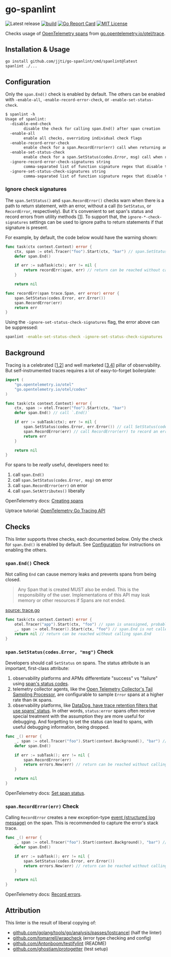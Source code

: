# go-spanlint

![Latest release](https://img.shields.io/github/v/release/jjti/go-spanlint)
[![build](https://github.com/jjti/go-spanlint/actions/workflows/build.yaml/badge.svg)](https://github.com/jjti/go-spanlint/actions/workflows/build.yaml)
[![Go Report Card](https://goreportcard.com/badge/github.com/jjti/go-spanlint)](https://goreportcard.com/report/github.com/jjti/go-spanlint)
[![MIT License](http://img.shields.io/badge/license-MIT-blue.svg?style=flat)](LICENSE)

Checks usage of [OpenTelemetry spans](https://opentelemetry.io/docs/instrumentation/go/manual/) from [go.opentelemetry.io/otel/trace](go.opentelemetry.io/otel/trace).

## Installation & Usage

```bash
go install github.com/jjti/go-spanlint/cmd/spanlint@latest
spanlint ./...
```

## Configuration

Only the `span.End()` check is enabled by default. The others can be enabled with `-enable-all`, `-enable-record-error-check`, or `-enable-set-status-check`.

```txt
$ spanlint -h
Usage of spanlint:
  -disable-end-check
        disable the check for calling span.End() after span creation
  -enable-all
        enable all checks, overriding individual check flags
  -enable-record-error-check
        enable check for a span.RecordError(err) call when returning an error
  -enable-set-status-check
        enable check for a span.SetStatus(codes.Error, msg) call when returning an error
  -ignore-record-error-check-signatures string
        comma-separated list of function signature regex that disable the span.RecordError(err) check on errors
  -ignore-set-status-check-signatures string
        comma-separated list of function signature regex that disable the span.SetStatus(codes.Error, msg) check on errors
```

### Ignore check signatures

The `span.SetStatus()` and `span.RecordError()` checks warn when there is a path to return statement, with an error, without a call (to `SetStatus`, or `RecordError`, respectively). But it's convenient to set span's status and record errors from utility methods [[1](https://andydote.co.uk/2023/09/19/tracing-is-better/#step-2-wrap-the-errors)]. To support that, the `ignore-*-check-signatures` settings can be used to ignore paths to return statements if that signature is present.

For example, by default, the code below would have the warning shown:

```go
func task(ctx context.Context) error {
    ctx, span := otel.Tracer("foo").Start(ctx, "bar") // span.SetStatus is not called on all paths
    defer span.End()

    if err := subTask(ctx); err != nil {
        return recordErr(span, err) // return can be reached without calling span.SetStatus
    }

    return nil

func recordErr(span trace.Span, err error) error {
	span.SetStatus(codes.Error, err.Error())
	span.RecordError(err)
	return err
}
```

Using the `-ignore-set-status-check-signatures` flag, the error above can be suppressed:

```bash
spanlint -enable-set-status-check -ignore-set-status-check-signatures 'recordErr' ./...
```

## Background

Tracing is a celebrated [[1](https://andydote.co.uk/2023/09/19/tracing-is-better/),[2](https://charity.wtf/2022/08/15/live-your-best-life-with-structured-events/)] and well marketed [[3](https://docs.datadoghq.com/tracing/),[4](https://www.honeycomb.io/distributed-tracing)] pillar of observability. But self-instrumented traces requires a lot of easy-to-forget boilerplate:

```go
import (
	"go.opentelemetry.io/otel"
	"go.opentelemetry.io/otel/codes"
)

func task(ctx context.Context) error {
    ctx, span := otel.Tracer("foo").Start(ctx, "bar")
    defer span.End() // call `.End()`

    if err := subTask(ctx); err != nil {
        span.SetStatus(codes.Error, err.Error()) // call SetStatus(codes.Error, msg) to set status:error
        span.RecordError(err) // call RecordError(err) to record an error event
        return err
    }

    return nil
}
```

For spans to be _really_ useful, developers need to:

1. call `span.End()`
1. call `span.SetStatus(codes.Error, msg)` on error
1. call `span.RecordError(err)` on error
1. call `span.SetAttributes()` liberally

OpenTelemetry docs: [Creating spans](https://opentelemetry.io/docs/instrumentation/go/manual/#creating-spans)

Uptrace tutorial: [OpenTelemetry Go Tracing API](https://uptrace.dev/opentelemetry/go-tracing.html#quickstart)

## Checks

This linter supports three checks, each documented below. Only the check for `span.End()` is enabled by default. See [Configuration](#configuration) for instructions on enabling the others.

### `span.End()` Check

Not calling `End` can cause memory leaks and prevents spans from being closed.

> Any Span that is created MUST also be ended. This is the responsibility of the user. Implementations of this API may leak memory or other resources if Spans are not ended.

[source: trace.go](https://github.com/open-telemetry/opentelemetry-go/blob/98b32a6c3a87fbee5d34c063b9096f416b250897/trace/trace.go#L523)

```go
func task(ctx context.Context) error {
    otel.Tracer("app").Start(ctx, "foo") // span is unassigned, probable memory leak
    _, span := otel.Tracer().Start(ctx, "foo") // span.End is not called on all paths, possible memory leak
    return nil // return can be reached without calling span.End
}
```

### `span.SetStatus(codes.Error, "msg")` Check

Developers should call `SetStatus` on spans. The status attribute is an important, first-class attribute:

1. observability platforms and APMs differentiate "success" vs "failure" using [span's status codes](https://docs.datadoghq.com/tracing/metrics/).
1. telemetry collector agents, like the [Open Telemetry Collector's Tail Sampling Processor](https://github.com/open-telemetry/opentelemetry-collector-contrib/blob/main/processor/tailsamplingprocessor/README.md#:~:text=Sampling%20Processor.-,status_code,-%3A%20Sample%20based%20upon), are configurable to sample `Error` spans at a higher rate than `OK` spans.
1. observability platforms, like [DataDog, have trace retention filters that use spans' status](https://docs.datadoghq.com/tracing/trace_pipeline/trace_retention/). In other words, `status:error` spans often receive special treatment with the assumption they are more useful for debugging. And forgetting to set the status can lead to spans, with useful debugging information, being dropped.

```go
func _() error {
    _, span := otel.Tracer("foo").Start(context.Background(), "bar") // span.SetStatus is not called on all paths
    defer span.End()

    if err := subTask(); err != nil {
        span.RecordError(err)
        return errors.New(err) // return can be reached without calling span.SetStatus
    }

    return nil
}
```

OpenTelemetry docs: [Set span status](https://opentelemetry.io/docs/instrumentation/go/manual/#set-span-status).

### `span.RecordError(err)` Check

Calling `RecordError` creates a new exception-type [event (structured log message)](https://opentelemetry.io/docs/concepts/signals/traces/#span-events) on the span. This is recommended to capture the error's stack trace.

```go
func _() error {
    _, span := otel.Tracer("foo").Start(context.Background(), "bar") // span.RecordError is not called on all paths
    defer span.End()

    if err := subTask(); err != nil {
        span.SetStatus(codes.Error, err.Error())
        return errors.New(err) // return can be reached without calling span.RecordError
    }

    return nil
}
```

OpenTelemetry docs: [Record errors](https://opentelemetry.io/docs/instrumentation/go/manual/#record-errors).

## Attribution

This linter is the result of liberal copying of:

- [github.com/golang/tools/go/analysis/passes/lostcancel](https://github.com/golang/tools/tree/master/go/analysis/passes/lostcancel) (half the linter)
- [github.com/tomarrell/wrapcheck](https://github.com/tomarrell/wrapcheck) (error type checking and config)
- [github.com/Antonboom/testifylint](https://github.com/Antonboom/testifylint) (README)
- [github.com/ghostiam/protogetter](https://github.com/ghostiam/protogetter/blob/main/testdata/Makefile) (test setup)
